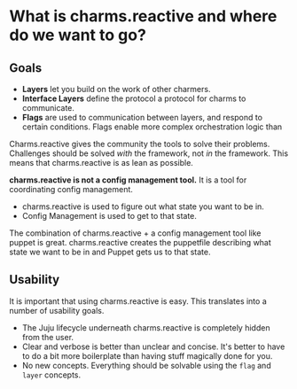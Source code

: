 # What is charms.reactive and where do we want to go?

## Goals

 - **Layers** let you build on the work of other charmers.
 - **Interface Layers** define the protocol a protocol for charms to communicate.
 - **Flags** are used to communication between layers, and respond to certain conditions. Flags enable more complex orchestration logic than

Charms.reactive gives the community the tools to solve their problems. Challenges should be solved *with* the framework, not *in* the framework. This means that charms.reactive is as lean as possible.

**charms.reactive is not a config management tool.** It is a tool for coordinating config management.

 - charms.reactive is used to figure out what state you want to be in.
 - Config Management is used to get to that state.

The combination of charms.reactive + a config management tool like puppet is great. charms.reactive creates the puppetfile describing what state we want to be in and Puppet gets us to that state.

## Usability

It is important that using charms.reactive is easy. This translates into a number of usability goals.

 - The Juju lifecycle underneath charms.reactive is completely hidden from the user.
 - Clear and verbose is better than unclear and concise. It's better to have to do a bit more boilerplate than having stuff magically done for you.
 - No new concepts. Everything should be solvable using the `flag` and `layer` concepts.
